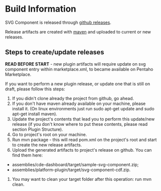 # Build Information

SVG Component is released through [github releases](https://github.com/blog/1547-release-your-software).

Release artifacts are created with [maven](https://maven.apache.org/) and uploaded to current or new releases.

## Steps to create/update releases

**READ BEFORE START** - new plugin artifacts will require update on svg component entry within marketplace.xml, to became available on Pentaho Marketplace.

If you want to perform a new plugin release, or update one that is still on draft, please follow this steps:

1. If you didn't clone already the project from github, go ahead.
1. If you don't have maven already available on your machine, please install it. (On linux environments just run sudo apt-get update and sudo apt-get install maven).
1. Update the project's contents that lead you to perform this update/new release (if you don't know where to put these contents, please read section Plugin Structure).
1. Go to project's root on your machine.
1. Run mvn package - this will read pom.xml on the project's root and start to create the new release artifacts.
1. Upload the generated artifacts to project's release on github. You can find them here:
  * assemblies/cde-dashboard/target/sample-svg-component.zip;
  * assemblies/platform-plugin/target/svg-component-cdf.zip.
1. You may want to clean your target folder after this operation: run mvn clean.
